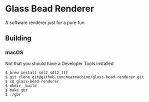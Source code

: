 # Glass Bead Renderer

A software renderer just for a pure fun

## Building

### macOS

Not that you should have a Developer Tools installed

```
$ brew install sdl2 sdl2_ttf
$ git clone git@github.com:meatmachine/glass-bead-renderer.git
$ cd glass-bead-renderer
$ mkdir _build
$ make gbr
$ ./gbr
```
